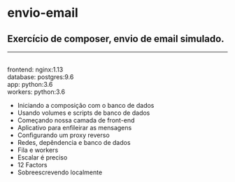 # envio-email

## Exercício de composer, envio de email simulado.
<hr>
<br />
frontend: nginx:1.13 <br />
database: postgres:9.6 <br />
app: python:3.6 <br />
workers: python:3.6 <br />

* Iniciando a composição com o banco de dados <br />
* Usando volumes e scripts de banco de dados 
* Começando nossa camada de front-end
* Aplicativo para enfileirar as mensagens
* Configurando um proxy reverso
* Redes, depêndencia e banco de dados
* Fila e workers
* Escalar é preciso
* 12 Factors
* Sobreescrevendo localmente
